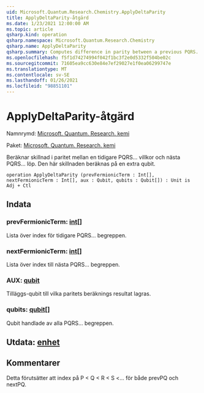 ```yaml
---
uid: Microsoft.Quantum.Research.Chemistry.ApplyDeltaParity
title: ApplyDeltaParity-åtgärd
ms.date: 1/23/2021 12:00:00 AM
ms.topic: article
qsharp.kind: operation
qsharp.namespace: Microsoft.Quantum.Research.Chemistry
qsharp.name: ApplyDeltaParity
qsharp.summary: Computes difference in parity between a previous PQRS... terms and the next PQRS... term. This difference is computed on a auxiliary qubit.
ms.openlocfilehash: f5f1d74274994f042f1bc3f2e0d5332f504be02c
ms.sourcegitcommit: 71605ea9cc630e84e7ef29027e1f0ea06299747e
ms.translationtype: MT
ms.contentlocale: sv-SE
ms.lasthandoff: 01/26/2021
ms.locfileid: "98851101"
---
```

# <a name="applydeltaparity-operation"></a>ApplyDeltaParity-åtgärd

Namnrymd: [Microsoft. Quantum. Research. kemi](xref:Microsoft.Quantum.Research.Chemistry)

Paket: [Microsoft. Quantum. Research. kemi](https://nuget.org/packages/Microsoft.Quantum.Research.Chemistry)


Beräknar skillnad i paritet mellan en tidigare PQRS... villkor och nästa PQRS... löp. Den här skillnaden beräknas på en extra qubit.

```qsharp
operation ApplyDeltaParity (prevFermionicTerm : Int[], nextFermionicTerm : Int[], aux : Qubit, qubits : Qubit[]) : Unit is Adj + Ctl
```


## <a name="input"></a>Indata

### <a name="prevfermionicterm--int"></a>prevFermionicTerm: [int](xref:microsoft.quantum.lang-ref.int)[]

Lista över index för tidigare PQRS... begreppen.


### <a name="nextfermionicterm--int"></a>nextFermionicTerm: [int](xref:microsoft.quantum.lang-ref.int)[]

Lista över index till nästa PQRS... begreppen.


### <a name="aux--qubit"></a>AUX: [qubit](xref:microsoft.quantum.lang-ref.qubit)

Tilläggs-qubit till vilka paritets beräknings resultat lagras.


### <a name="qubits--qubit"></a>qubits: [qubit](xref:microsoft.quantum.lang-ref.qubit)[]

Qubit handlade av alla PQRS... begreppen.



## <a name="output--unit"></a>Utdata: [enhet](xref:microsoft.quantum.lang-ref.unit)



## <a name="remarks"></a>Kommentarer

Detta förutsätter att index på P < Q < R < S <... för både prevPQ och nextPQ.